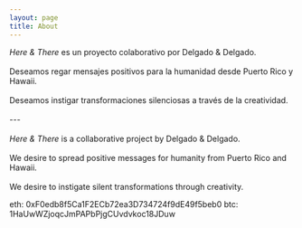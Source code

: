```yaml
---
layout: page
title: About
---
```


<p class="message">
<em>Here & There</em> es un proyecto colaborativo por Delgado & Delgado.<br><br>Deseamos regar mensajes positivos para la humanidad desde Puerto Rico y Hawaii.<br><br>Deseamos instigar transformaciones silenciosas a través de la creatividad.
  <br><br>---<br><br>
  <em>Here & There</em> is a collaborative project by Delgado & Delgado.<br><br>We desire to spread positive messages for humanity from Puerto Rico and Hawaii.<br><br>We desire to instigate silent transformations through creativity.
</p>

eth: 0xF0edb8f5Ca1F2ECb72ea3D734724f9dE49f5beb0
btc: 1HaUwWZjoqcJmPAPbPjgCUvdvkoc18JDuw
